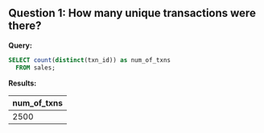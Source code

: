 **Question 1:**
How many unique transactions were there?
-----

**Query:**

```sql
SELECT count(distinct(txn_id)) as num_of_txns
  FROM sales;
```

**Results:**

|num_of_txns|
|---------|
|2500|
